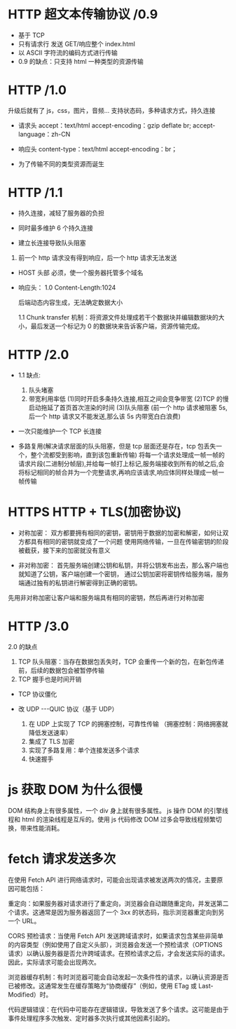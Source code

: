# HTTP 超文本传输协议 /0.9

- 基于 TCP
- 只有请求行 发送 GET/响应整个 index.html
- 以 ASCII 字符流的编码方式进行传输
- 0.9 的缺点：只支持 html 一种类型的资源传输

# HTTP /1.0

升级后就有了 js，css，图片，音频...
支持状态码，多种请求方式，持久连接

- 请求头
  accept：text/html
  accept-encoding：gzip deflate br;
  accept-language：zh-CN

- 响应头
  content-type：text/html
  accept-encoding：br；

- 为了传输不同的类型资源而诞生

# HTTP /1.1

- 持久连接，减轻了服务器的负担

- 同时最多维护 6 个持久连接

- 建立长连接导致队头阻塞

1. 前一个 http 请求没有得到响应，后一个 http 请求无法发送

- HOST 头部
  必须，使一个服务器托管多个域名

- 响应头：
  1.0 Content-Length:1024

  后端动态内容生成，无法确定数据大小

  1.1 Chunk transfer 机制：将资源文件处理成若干个数据块并编辑数据块的大小，最后发送一个标记为 0 的数据块来告诉客户端，资源传输完成。

# HTTP /2.0

- 1.1 缺点:

  1. 队头堵塞
  2. 带宽利用率低
     (1)同时开启多条持久连接,相互之间会竞争带宽
     (2)TCP 的慢启动拖延了首页首次渲染的时间
     (3)队头阻塞 (前一个 http 请求被阻塞 5s,后一个 http 请求又不能发送,那么该 5s 内带宽白白浪费)

- 一次只能维护一个 TCP 长连接

- 多路复用(解决请求层面的队头阻塞，但是 tcp 层面还是存在，tcp 包丢失一个，整个流都受到影响，直到该包重新传输)
  将每一个请求处理成一帧一帧的请求片段(二进制分帧层),并给每一帧打上标记,服务端接收到所有的帧之后,会将标记相同的帧合并为一个完整请求,再响应该请求,响应体同样处理成一帧一帧传输

# HTTPS HTTP + TLS(加密协议)

- 对称加密：
  双方都要拥有相同的密钥，密钥用于数据的加密和解密，如何让双方都具有相同的密钥就变成了一个问题
  使用网络传输，一旦在传输密钥的阶段被截获，接下来的加密就没有意义

- 非对称加密：
  首先服务端创建公钥和私钥，并将公钥发布出去，那么客户端也就知道了公钥，客户端创建一个密钥，
  通过公钥加密将密钥传给服务端，服务端通过独有的私钥进行解密得到正确的密钥。

先用非对称加密让客户端和服务端具有相同的密钥，然后再进行对称加密

# HTTP /3.0

2.0 的缺点

1.  TCP 队头阻塞：当存在数据包丢失时，TCP 会重传一个新的包，在新包传递前，后续的数据包会被暂停传输
2.  TCP 握手也是时间开销

- TCP 协议僵化

- 改 UDP ---QUIC 协议（基于 UDP）
  1. 在 UDP 上实现了 TCP 的拥塞控制，可靠性传输 （拥塞控制：网络拥塞就降低发送速率）
  2. 集成了 TLS 加密
  3. 实现了多路复用：单个连接发送多个请求
  4. 快速握手

# js 获取 DOM 为什么很慢

DOM 结构身上有很多属性，一个 div 身上就有很多属性。
js 操作 DOM 的引擎线程和 html 的渲染线程是互斥的。使用 js 代码修改 DOM 过多会导致线程频繁切换，带来性能消耗。

# fetch 请求发送多次

在使用 Fetch API 进行网络请求时，可能会出现请求被发送两次的情况，主要原因可能包括：

重定向：如果服务器对请求进行了重定向，浏览器会自动跟随重定向，并发送第二个请求。这通常是因为服务器返回了一个 3xx 的状态码，指示浏览器重定向到另一个 URL。

CORS 预检请求：当使用 Fetch API 发送跨域请求时，如果请求包含某些非简单的内容类型（例如使用了自定义头部），浏览器会发送一个预检请求（OPTIONS 请求）以确认服务器是否允许跨域请求。在预检请求之后，才会发送实际的请求。因此，实际请求可能会出现两次。

浏览器缓存机制：有时浏览器可能会自动发起一次条件性的请求，以确认资源是否已被修改。这通常发生在缓存策略为“协商缓存”（例如，使用 ETag 或 Last-Modified）时。

代码逻辑错误：在代码中可能存在逻辑错误，导致发送了多个请求。这可能是由于事件处理程序多次触发、定时器多次执行或其他因素引起的。
